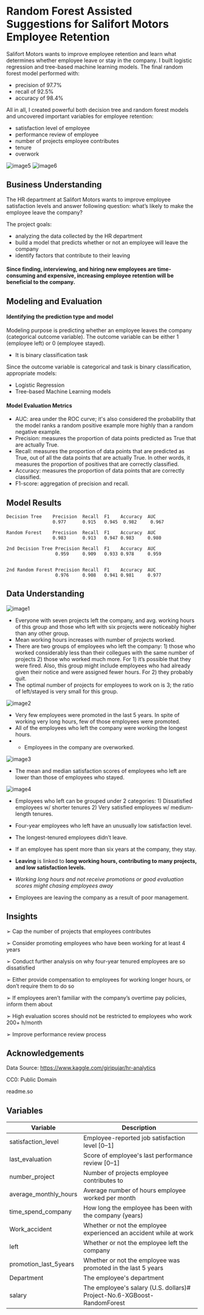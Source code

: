 
# Random Forest Assisted Suggestions for Salifort Motors Employee Retention

Salifort Motors wants to improve employee retention and learn what determines whether employee leave or stay in the company.
I built logistic regression and tree-based machine learning models. The final random forest model performed with:
- precision of 97.7%
- recall of 92.5%
- accuracy of 98.4%

All in all, I created powerful both decision tree and random forest models and uncovered important variables for employee retention: 
- satisfaction level of employee
- performance review of employee
- number of projects employee contributes
- tenure
- overwork

![image5](https://github.com/SevilayMuni/Project-No.6-XGBoost-RandomForest/blob/main/graphs/Feature-Importances-Random-Forest-ChampionModel.png)
![image6](https://github.com/SevilayMuni/Project-No.6-XGBoost-RandomForest/blob/main/graphs/Feature-Importances-Decision-Tree.png)

## Business Understanding
The HR department at Salifort Motors wants to improve employee satisfaction levels and answer following question: what’s likely to make the employee leave the company?

The project goals: 
- analyzing the data collected by the HR department
- build a model that predicts whether or not an employee will leave the company
- identify factors that contribute to their leaving 

#### Since finding, interviewing, and hiring new employees are time-consuming and expensive, increasing employee retention will be beneficial to the company.
## Modeling and Evaluation
#### Identifying the prediction type and model
Modeling purpose is predicting whether an employee leaves the company (categorical outcome variable). The outcome variable can be either 1 (employee left) or 0 (employee stayed).
- It is binary classification task

Since the outcome variable is categorical and task is binary classification, appropriate models:
- Logistic Regression 
- Tree-based Machine Learning models

#### Model Evaluation Metrics
- AUC: area under the ROC curve; it's also considered the probability that the model ranks a random positive example more highly than a random negative example.
- Precision: measures the proportion of data points predicted as True that are actually True.
- Recall: measures the proportion of data points that are predicted as True, out of all the data points that are actually True. In other words, it measures the proportion of positives that are correctly classified.
- Accuracy: measures the proportion of data points that are correctly classified.
- F1-score: aggregation of precision and recall.

## Model Results
    Decision Tree    Precision  Recall  F1    Accuracy  AUC
                     0.977      0.915   0.945  0.982     0.967

    Random Forest    Precision  Recall  F1    Accuracy  AUC
                     0.983      0.913   0.947 0.983     0.980

    2nd Decision Tree Precision Recall  F1    Accuracy  AUC
                      0.959     0.909   0.933 0.978     0.959


    2nd Random Forest Precision Recall  F1    Accuracy  AUC
                      0.976     0.908   0.941 0.981     0.977
## Data Understanding
![image1](https://github.com/SevilayMuni/Project-No.6-XGBoost-RandomForest/blob/main/graphs/Number-of-Project-feature-graphs.png)
- Everyone with seven projects left the company, and avg. working hours of this group and those who left with six projects were noticeably higher than any other group.
- Mean working hours increases with number of projects worked.
- There are two groups of employees who left the company: 1) those who worked considerably less than their collegues with the same number of projects 2) those who worked much more. For 1) it’s possible that they were fired. Also, this group might include employees who had already given their notice and were assigned fewer hours. For 2) they probably quit. 
- The optimal number of projects for employees to work on is 3; the ratio of left/stayed is very small for this group.

![image2](https://github.com/SevilayMuni/Project-No.6-XGBoost-RandomForest/blob/main/graphs/Monthly-Working-Hours-vs-Promotion.png)
- Very few employees were promoted in the last 5 years. In spite of working very long hours, few of those employees were promoted.
- All of the employees who left the company were working the longest hours.
- - Employees in the company are overworked.

![image3](https://github.com/SevilayMuni/Project-No.6-XGBoost-RandomForest/blob/main/graphs/Satistaction-Level-and-Performance-Evaluation-Boxplots.png)
- The mean and median satisfaction scores of employees who left are lower than those of employees who stayed.

![image4](https://github.com/SevilayMuni/Project-No.6-XGBoost-RandomForest/blob/main/graphs/Satisfaction-by-Tenure.png)
- Employees who left can be grouped under 2 categories: 1) Dissatisfied employees w/ shorter tenures 2) Very satisfied employees w/ medium-length tenures.
- Four-year employees who left have an unusually low satisfaction level. 
- The longest-tenured employees didn’t leave. 
- If an employee has spent more than six years at the company, they stay.

- **Leaving** is linked to **long working hours, contributing to many projects, and low satisfaction levels.**
- *Working long hours and not receive promotions or good evaluation scores might chasing employees away*
- Employees are leaving the company as a result of poor management. 
## Insights
➢ Cap the number of projects that employees contributes

➢ Consider promoting employees who have been working for at least 4 years

➢ Conduct further analysis on why four-year tenured employees are so dissatisfied

➢ Either provide compensation to employees for working longer hours, or don’t require
them to do so

➢ If employees aren’t familiar with the company’s overtime pay policies, inform them
about

➢ High evaluation scores should not be restricted to employees who work 200+ h/month

➢ Improve performance review process
## Acknowledgements
Data Source:
https://www.kaggle.com/giripujar/hr-analytics

CC0: Public Domain

readme.so



## Variables

Variable  |Description |
-----|-----|
satisfaction_level|Employee-reported job satisfaction level [0&ndash;1]|
last_evaluation|Score of employee's last performance review [0&ndash;1]|
number_project|Number of projects employee contributes to|
average_monthly_hours|Average number of hours employee worked per month|
time_spend_company|How long the employee has been with the company (years)
Work_accident|Whether or not the employee experienced an accident while at work
left|Whether or not the employee left the company
promotion_last_5years|Whether or not the employee was promoted in the last 5 years
Department|The employee's department
salary|The employee's salary (U.S. dollars)# Project-No.6-XGBoost-RandomForest
